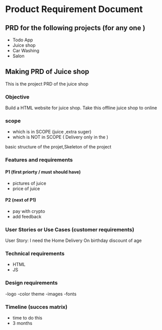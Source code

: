 # Product Requirement Document

## PRD for the following projects (for any one )

- Todo App
- Juice shop
- Car Washing
- Salon

## Making PRD of Juice shop
This is the project PRD of the juice shop

### Objective

Build a HTML website for juice shop. Take this offline juice shop to online

### scope
- which is in SCOPE (juice ,extra suger)
- which is NOT in SCOPE ( Delivery only in the )

basic structure of the projet,Skeleton of the project 


### Features and requirements

#### P1 (first priorty / must should have)
- pictures of juice
- price of juice

#### P2 (next of P1)
- pay with crypto
- add feedback

### User Stories or Use Cases (customer requirements)

User Story:
I need the Home Delivery
On birthday discount of age


### Technical requirements

- HTML
- JS

### Design requirements

-logo
-color theme
-images
-fonts

### Timeline (succes matrix)

- time to do this 
- 3 months





